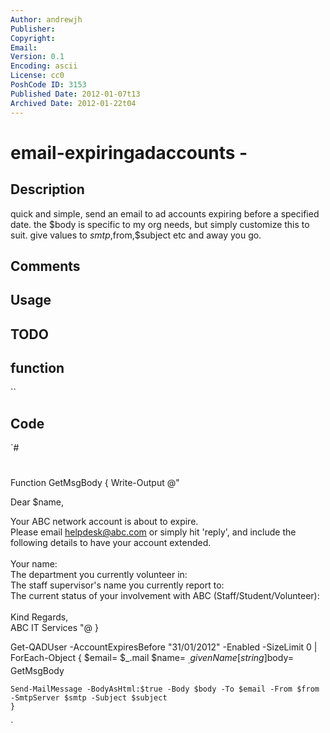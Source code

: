 ```yaml
---
Author: andrewjh
Publisher: 
Copyright: 
Email: 
Version: 0.1
Encoding: ascii
License: cc0
PoshCode ID: 3153
Published Date: 2012-01-07t13
Archived Date: 2012-01-22t04
---
```


# email-expiringadaccounts - 

## Description

quick and simple, send an email to ad accounts expiring before a specified date.  the $body is specific to my org needs, but simply customize this to suit.  give values to $smtp,$from,$subject etc and away you go.

## Comments



## Usage



## TODO



## function

``

## Code

`#
 #
 Function GetMsgBody {
 	Write-Output @"
 		<p>Dear $name,</p>
 		Your ABC network account is about to expire.<br/>
 		Please email helpdesk@abc.com or simply hit 'reply', and include the following details to have your account extended.<br/>
 		<br/>
 		Your name:<br/>
 		The department you currently volunteer in:<br/>
 		The staff supervisor's name you currently report to:<br/>
 		The current status of your involvement with ABC (Staff/Student/Volunteer):<br/>
 		<br/>
 		Kind Regards,<br/>
 		ABC IT Services
 "@
 }
 
 Get-QADUser -AccountExpiresBefore "31/01/2012" -Enabled -SizeLimit 0 | ForEach-Object {
 	$email=		$_.mail
 	$name=		$_.givenName
 	[string]$body=	GetMsgBody
 	
 	Send-MailMessage -BodyAsHtml:$true -Body $body -To $email -From $from -SmtpServer $smtp -Subject $subject
 	}
`

